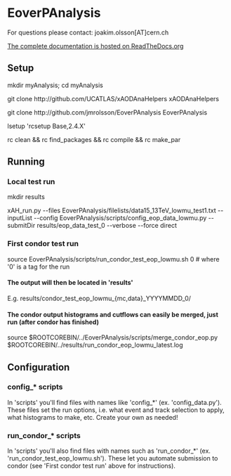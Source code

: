 # EoverPAnalysis
For questions please contact: joakim.olsson[AT]cern.ch

<a href="http://eoverp.readthedocs.io/en/latest/">The complete documentation is hosted on ReadTheDocs.org</a> 

<h2>Setup</h2>
<p>mkdir myAnalysis; cd myAnalysis</p>
<p>git clone http://github.com/UCATLAS/xAODAnaHelpers xAODAnaHelpers</p>
<p>git clone http://github.com/jmrolsson/EoverPAnalysis EoverPAnalysis</p>
<p>lsetup 'rcsetup Base,2.4.X'</p>
<p>rc clean && rc find_packages && rc compile && rc make_par</p>

<h2>Running</h2>

<h3>Local test run</h3>
<p>mkdir results</p>
<p>xAH_run.py --files EoverPAnalysis/filelists/data15_13TeV_lowmu_test1.txt --inputList --config EoverPAnalysis/scripts/config_eop_data_lowmu.py --submitDir results/eop_data_test_0 --verbose --force direct</p>

<h3>First condor test run</h3>
<p>source EoverPAnalysis/scripts/run_condor_test_eop_lowmu.sh 0 # where '0' is a tag for the run</p>
<h4>The output will then be located in 'results'</h4>
<p>E.g. results/condor_test_eop_lowmu_{mc,data}_YYYYMMDD_0/</p>
<h4>The condor output histograms and cutflows can easily be merged, just run (after condor has finished)</h4> 
<p>source $ROOTCOREBIN/../EoverPAnalysis/scripts/merge_condor_eop.py $ROOTCOREBIN/../results/run_condor_eop_lowmu_latest.log

<h2>Configuration</h2>

<h3>config_* scripts</h3>

<p>In 'scripts' you'll find files with names like 'config_*' (ex. 'config_data.py'). These files set the run options, i.e. what event and track selection to apply, what histograms to make, etc. Create your own as needed!</p>

<h3>run_condor_* scripts</h3>

<p>In 'scripts' you'll also find files with names such as 'run_condor_*' (ex. 'run_condor_test_eop_lowmu.sh'). These let you automate submission to condor (see 'First condor test run' above for instructions).</p>
